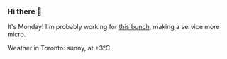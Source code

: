 ### Hi there :wave:

It's Monday! I'm probably working for [this bunch](https://github.com/kohofinancial), making a service more micro.

Weather in Toronto: sunny, at +3°C.
